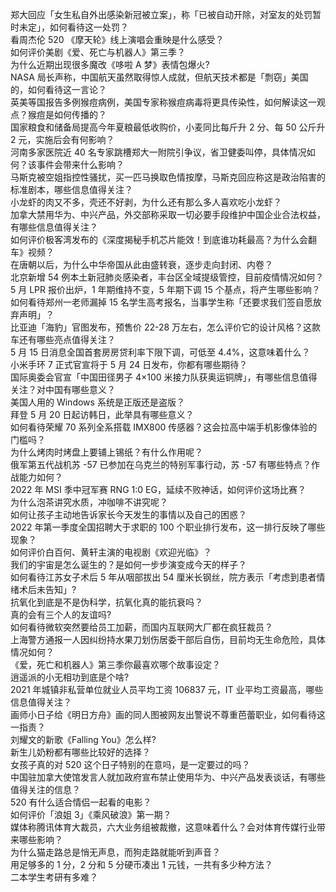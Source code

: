 郑大回应「女生私自外出感染新冠被立案」，称「已被自动开除，对室友的处罚暂时未定」，如何看待这一处罚？  
看周杰伦 520 《摩天轮》线上演唱会重映是什么感受？  
如何评价美剧《爱、死亡与机器人》第三季？  
为什么近期出现很多魔改《哆啦 A 梦》表情包爆火?  
NASA 局长声称，中国航天虽然取得惊人成就，但航天技术都是「剽窃」美国的，如何看待这一言论？  
英美等国报告多例猴痘病例，美国专家称猴痘病毒将更具传染性，如何解读这一观点？猴痘是如何传播的？  
国家粮食和储备局提高今年夏粮最低收购价，小麦同比每斤升 2 分、每 50 公斤升 2 元，实施后会有何影响？  
河南多家医院近 40 名专家跳槽郑大一附院引争议，省卫健委叫停，具体情况如何？该事件会带来什么影响？  
马斯克被空姐指控性骚扰，买一匹马换取色情按摩，马斯克回应称这是政治陷害的标准剧本，哪些信息值得关注？  
小龙虾的肉又不多，壳还不好剥，为什么还有那么多人喜欢吃小龙虾？  
加拿大禁用华为、中兴产品，外交部称采取一切必要手段维护中国企业合法权益，有哪些信息值得关注？  
如何评价极客湾发布的《深度揭秘手机芯片能效！到底谁功耗最高？为什么会翻车》视频？  
在唐朝以后，为什么中华帝国从此由盛转衰，逐步走向封闭、内卷？  
北京新增 54 例本土新冠肺炎感染者，丰台区全域提级管控，目前疫情情况如何？  
5 月 LPR 报价出炉，1 年期维持不变，5 年期下调 15 个基点，将产生哪些影响？  
如何看待郑州一老师漏掉 15 名学生高考报名，当事学生称「还要求我们签自愿放弃声明」？  
比亚迪「海豹」官图发布，预售价 22-28 万左右，怎么评价它的设计风格？这款车还有哪些亮点值得关注？  
5 月 15 日消息全国首套房房贷利率下限下调，可低至 4.4%，这意味着什么？  
小米手环 7 正式官宣将于 5 月 24 日发布，你都有哪些期待？  
国际奥委会官宣「中国田径男子 4×100 米接力队获奥运铜牌」，有哪些信息值得关注？对中国有哪些意义？  
美国人用的 Windows 系统是正版还是盗版？  
拜登 5 月 20 日起访韩日，此举具有哪些意义？  
如何看待荣耀 70 系列全系搭载 IMX800 传感器？这会拉高中端手机影像体验的门槛吗？  
为什么烤肉时烤盘上要铺上锡纸？有什么作用呢？  
俄军第五代战机苏 -57 已参加在乌克兰的特别军事行动，苏 -57 有哪些特点？作战能力如何？  
2022 年 MSI 季中冠军赛 RNG 1:0 EG，延续不败神话，如何评价这场比赛？  
为什么泡茶讲究水质，冲咖啡不讲究呢？  
如何让孩子主动地告诉家长今天发生的事情以及自己的困惑？  
2022 年第一季度全国招聘大于求职的 100 个职业排行发布，这一排行反映了哪些现象？  
如何评价白百何、黄轩主演的电视剧《欢迎光临》？  
我们的宇宙是怎么诞生的？是如何一步步演变成今天的样子？  
如何看待江苏女子术后 5 年从咽部拔出 54 厘米长钢丝，院方表示「考虑到患者情绪术后未告知」?  
抗氧化到底是不是伪科学，抗氧化真的能抗衰吗？  
真的会有三个人的友谊吗?  
如何看待微软突然要给员工加薪，而国内互联网大厂都在疯狂裁员？  
上海警方通报一人因纠纷持水果刀划伤居委干部后自伤，目前均无生命危险，具体情况如何？  
《爱，死亡和机器人》第三季你最喜欢哪个故事设定？  
逍遥派的小无相功到底是个啥?  
2021 年城镇非私营单位就业人员平均工资 106837 元，IT 业平均工资最高，哪些信息值得关注？  
画师小日子给《明日方舟》画的同人图被网友出警说不尊重芭蕾职业，如何看待这一指责？  
刘耀文的新歌《Falling You》怎么样?  
新生儿奶粉都有哪些比较好的选择？  
女孩子真的对 520 这个日子特别的在意吗，是一定要过的吗？  
中国驻加拿大使馆发言人就加政府宣布禁止使用华为、中兴产品发表谈话，有哪些值得关注的信息？  
520 有什么适合情侣一起看的电影？  
如何评价「浪姐 3」《乘风破浪》第一期？  
媒体称腾讯体育大裁员，六大业务组被裁撤，这意味着什么？会对体育传媒行业带来哪些影响？  
为什么猫走路总是悄无声息，而狗走路就能听到声音？  
用足够多的 1 分，2 分和 5 分硬币凑出 1 元钱，一共有多少种方法？  
二本学生考研有多难？  
